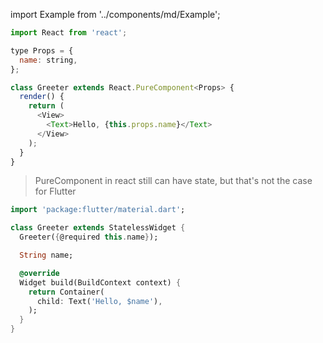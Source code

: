 import Example from '../components/md/Example';

<Example reactnative>

```js
import React from 'react';

type Props = {
  name: string,
};

class Greeter extends React.PureComponent<Props> {
  render() {
    return (
      <View>
        <Text>Hello, {this.props.name}</Text>
      </View>
    );
  }
}
```

> PureComponent in react still can have state, but that's not the case for Flutter

</Example>

<Example flutter>

```dart
import 'package:flutter/material.dart';

class Greeter extends StatelessWidget {
  Greeter({@required this.name});

  String name;

  @override
  Widget build(BuildContext context) {
    return Container(
      child: Text('Hello, $name'),
    );
  }
}
```

</Example>
